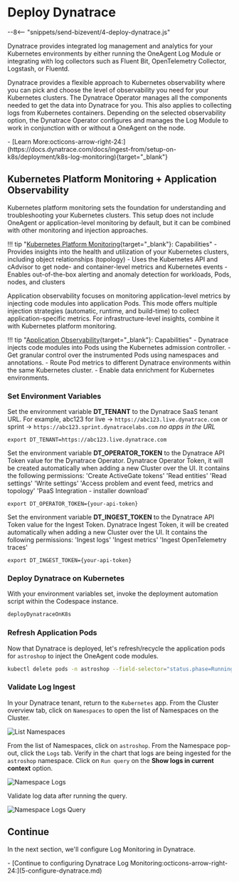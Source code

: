 # Deploy Dynatrace
--8<-- "snippets/send-bizevent/4-deploy-dynatrace.js"

Dynatrace provides integrated log management and analytics for your Kubernetes environments by either running the OneAgent Log Module or integrating with log collectors such as Fluent Bit, OpenTelemetry Collector, Logstash, or Fluentd.

Dynatrace provides a flexible approach to Kubernetes observability where you can pick and choose the level of observability you need for your Kubernetes clusters. The Dynatrace Operator manages all the components needed to get the data into Dynatrace for you. This also applies to collecting logs from Kubernetes containers. Depending on the selected observability option, the Dynatrace Operator configures and manages the Log Module to work in conjunction with or without a OneAgent on the node.

<div class="grid cards" markdown>
- [Learn More:octicons-arrow-right-24:](https://docs.dynatrace.com/docs/ingest-from/setup-on-k8s/deployment/k8s-log-monitoring){target="_blank"}
</div>

## Kubernetes Platform Monitoring + Application Observability

Kubernetes platform monitoring sets the foundation for understanding and troubleshooting your Kubernetes clusters. This setup does not include OneAgent or application-level monitoring by default, but it can be combined with other monitoring and injection approaches.

!!! tip "[Kubernetes Platform Monitoring](https://docs.dynatrace.com/docs/ingest-from/setup-on-k8s/how-it-works/kubernetes-monitoring){target="_blank"}: Capabilities"
    - Provides insights into the health and utilization of your Kubernetes clusters, including object relationships (topology)
    - Uses the Kubernetes API and cAdvisor to get node- and container-level metrics and Kubernetes events
    - Enables out-of-the-box alerting and anomaly detection for workloads, Pods, nodes, and clusters

Application observability focuses on monitoring application-level metrics by injecting code modules into application Pods. This mode offers multiple injection strategies (automatic, runtime, and build-time) to collect application-specific metrics. For infrastructure-level insights, combine it with Kubernetes platform monitoring.

!!! tip "[Application Observability](https://docs.dynatrace.com/docs/ingest-from/setup-on-k8s/how-it-works/application-monitoring){target="_blank"}: Capabilities"
    - Dynatrace injects code modules into Pods using the Kubernetes admission controller.
    - Get granular control over the instrumented Pods using namespaces and annotations.
    - Route Pod metrics to different Dynatrace environments within the same Kubernetes cluster.
    - Enable data enrichment for Kubernetes environments.

### Set Environment Variables

Set the environment variable **DT_TENANT** to the Dynatrace SaaS tenant URL.  For example, abc123 for live -> `https://abc123.live.dynatrace.com` or sprint -> `https://abc123.sprint.dynatracelabs.com` *no apps in the URL*

```text
export DT_TENANT=https://abc123.live.dynatrace.com
```

Set the environment variable **DT_OPERATOR_TOKEN** to the Dynatrace API Token value for the Dynatrace Operator.  Dynatrace Operator Token, it will be created automatically when adding a new Cluster over the UI. It contains the following permissions: 'Create ActiveGate tokens' 'Read entities' 'Read settings' 'Write settings' 'Access problem and event feed, metrics and topology' 'PaaS Integration - installer download'

```text
export DT_OPERATOR_TOKEN={your-api-token}
```

Set the environment variable **DT_INGEST_TOKEN** to the Dynatrace API Token value for the Ingest Token.  Dynatrace Ingest Token, it will be created automatically when adding a new Cluster over the UI. It contains the following permissions: 'Ingest logs' 'Ingest metrics' 'Ingest OpenTelemetry traces'

```text
export DT_INGEST_TOKEN={your-api-token}
```

### Deploy Dynatrace on Kubernetes

With your environment variables set, invoke the deployment automation script within the Codespace instance.

```sh
deployDynatraceOnK8s
```

### Refresh Application Pods

Now that Dynatrace is deployed, let's refresh/recycle the application pods for `astroshop` to inject the OneAgent code modules.

```sh
kubectl delete pods -n astroshop --field-selector="status.phase=Running"
```

### Validate Log Ingest

In your Dynatrace tenant, return to the `Kubernetes` app.  From the Cluster overview tab, click on `Namespaces` to open the list of Namespaces on the Cluster.

![List Namespaces](./img/deploy-dynatrace_k8s_cluster_list_namespaces.png)

From the list of Namespaces, click on `astroshop`.  From the Namespace pop-out, click the `Logs` tab.  Verify in the chart that logs are being ingested for the `astroshop` namespace.  Click on `Run query` on the **Show logs in current context** option.

![Namespace Logs](./img/deploy-dynatrace_k8s_namespace_logs.png)

Validate log data after running the query.

![Namespace Logs Query](./img/deploy-dynatrace_k8s_namespace_query_logs.png)

## Continue

In the next section, we'll configure Log Monitoring in Dynatrace.

<div class="grid cards" markdown>
- [Continue to configuring Dynatrace Log Monitoring:octicons-arrow-right-24:](5-configure-dynatrace.md)
</div>